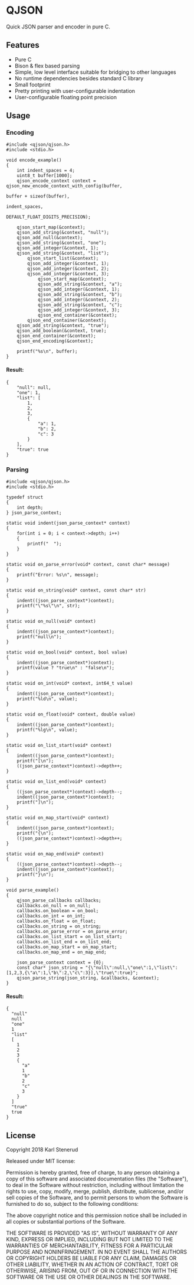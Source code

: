 QJSON
=====

Quick JSON parser and encoder in pure C.



Features
--------

 * Pure C
 * Bison & flex based parsing
 * Simple, low level interface suitable for bridging to other languages
 * No runtime dependencies besides standard C library
 * Small footprint
 * Pretty printing with user-configurable indentation
 * User-configurable floating point precision



Usage
-----

### Encoding

	#include <qjson/qjson.h>
	#include <stdio.h>

	void encode_example()
	{
	    int indent_spaces = 4;
	    uint8_t buffer[1000];
	    qjson_encode_context context = qjson_new_encode_context_with_config(buffer,
	                                                                        buffer + sizeof(buffer),
	                                                                        indent_spaces,
	                                                                        DEFAULT_FLOAT_DIGITS_PRECISION);

	    qjson_start_map(&context);
	    qjson_add_string(&context, "null");
	    qjson_add_null(&context);
	    qjson_add_string(&context, "one");
	    qjson_add_integer(&context, 1);
	    qjson_add_string(&context, "list");
	        qjson_start_list(&context);
	        qjson_add_integer(&context, 1);
	        qjson_add_integer(&context, 2);
	        qjson_add_integer(&context, 3);
	            qjson_start_map(&context);
	            qjson_add_string(&context, "a");
	            qjson_add_integer(&context, 1);
	            qjson_add_string(&context, "b");
	            qjson_add_integer(&context, 2);
	            qjson_add_string(&context, "c");
	            qjson_add_integer(&context, 3);
	            qjson_end_container(&context);
	        qjson_end_container(&context);
	    qjson_add_string(&context, "true");
	    qjson_add_boolean(&context, true);
	    qjson_end_container(&context);
	    qjson_end_encoding(&context);

	    printf("%s\n", buffer);
	}

#### Result:

	{
	    "null": null,
	    "one": 1,
	    "list": [
	        1,
	        2,
	        3,
	        {
	            "a": 1,
	            "b": 2,
	            "c": 3
	        }
	    ],
	    "true": true
	}



### Parsing

	#include <qjson/qjson.h>
	#include <stdio.h>

	typedef struct
	{
	    int depth;
	} json_parse_context;

	static void indent(json_parse_context* context)
	{
	    for(int i = 0; i < context->depth; i++)
	    {
	        printf("  ");
	    }
	}

	static void on_parse_error(void* context, const char* message)
	{
	    printf("Error: %s\n", message);
	}

	static void on_string(void* context, const char* str)
	{
	    indent((json_parse_context*)context);
	    printf("\"%s\"\n", str);
	}

	static void on_null(void* context)
	{
	    indent((json_parse_context*)context);
	    printf("null\n");
	}
	    
	static void on_bool(void* context, bool value)
	{
	    indent((json_parse_context*)context);
	    printf(value ? "true\n" : "false\n");
	}
	    
	static void on_int(void* context, int64_t value)
	{
	    indent((json_parse_context*)context);
	    printf("%ld\n", value);
	}
	    
	static void on_float(void* context, double value)
	{
	    indent((json_parse_context*)context);
	    printf("%lg\n", value);
	}

	static void on_list_start(void* context)
	{
	    indent((json_parse_context*)context);
	    printf("[\n");
	    ((json_parse_context*)context)->depth++;
	}
	    
	static void on_list_end(void* context)
	{
	    ((json_parse_context*)context)->depth--;
	    indent((json_parse_context*)context);
	    printf("]\n");
	}
	    
	static void on_map_start(void* context)
	{
	    indent((json_parse_context*)context);
	    printf("{\n");
	    ((json_parse_context*)context)->depth++;
	}
	    
	static void on_map_end(void* context)
	{
	    ((json_parse_context*)context)->depth--;
	    indent((json_parse_context*)context);
	    printf("}\n");
	}

	void parse_example()
	{
	    qjson_parse_callbacks callbacks;
	    callbacks.on_null = on_null;
	    callbacks.on_boolean = on_bool;
	    callbacks.on_int = on_int;
	    callbacks.on_float = on_float;
	    callbacks.on_string = on_string;
	    callbacks.on_parse_error = on_parse_error;
	    callbacks.on_list_start = on_list_start;
	    callbacks.on_list_end = on_list_end;
	    callbacks.on_map_start = on_map_start;
	    callbacks.on_map_end = on_map_end;

	    json_parse_context context = {0};
	    const char* json_string = "{\"null\":null,\"one\":1,\"list\":[1,2,3,{\"a\":1,\"b\":2,\"c\":3}],\"true\":true}";
	    qjson_parse_string(json_string, &callbacks, &context);
	}

#### Result:

	{
	  "null"
	  null
	  "one"
	  1
	  "list"
	  [
	    1
	    2
	    3
	    {
	      "a"
	      1
	      "b"
	      2
	      "c"
	      3
	    }
	  ]
	  "true"
	  true
	}



License
-------

Copyright 2018 Karl Stenerud

Released under MIT license:

Permission is hereby granted, free of charge, to any person obtaining a copy of this software and associated documentation files (the "Software"), to deal in the Software without restriction, including without limitation the rights to use, copy, modify, merge, publish, distribute, sublicense, and/or sell copies of the Software, and to permit persons to whom the Software is furnished to do so, subject to the following conditions:

The above copyright notice and this permission notice shall be included in all copies or substantial portions of the Software.

THE SOFTWARE IS PROVIDED "AS IS", WITHOUT WARRANTY OF ANY KIND, EXPRESS OR IMPLIED, INCLUDING BUT NOT LIMITED TO THE WARRANTIES OF MERCHANTABILITY, FITNESS FOR A PARTICULAR PURPOSE AND NONINFRINGEMENT. IN NO EVENT SHALL THE AUTHORS OR COPYRIGHT HOLDERS BE LIABLE FOR ANY CLAIM, DAMAGES OR OTHER LIABILITY, WHETHER IN AN ACTION OF CONTRACT, TORT OR OTHERWISE, ARISING FROM, OUT OF OR IN CONNECTION WITH THE SOFTWARE OR THE USE OR OTHER DEALINGS IN THE SOFTWARE.
